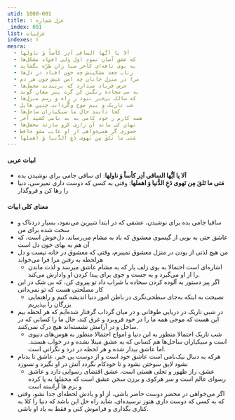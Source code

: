 ```yaml
---
utid: 1000-001
title: غزل شماره ۱
_index: 001
list: غزلیات
indexes: ا
mesra:
  - اَلا یا اَیُّها الساقی اَدِر کأساً وَ ناولها
  - که عشق آسان نمود اول ولی افتاد مشکل‌ها
  - به بوی نافه‌ای کآخر صبا زان طُرّه بگشاید
  - زتاب جعد مشکینش چه خون افتاد در دل‌ها
  - مرا در منزل جانان چه امن عیش چون هر دم
  - جرس فریاد می‌دارد که بربندید محمل‌ها
  - به می سجاده رنگین کن گرت پیر مغان گوید
  - که سالک بی‌خبر نبود ز راه و رسم منزل‌ها
  - شب تاریک و بیم موج وگردابی چنین هایل
  - کجا دانند حال ما سبکباران ساحل‌ها
  - همه کارم ز خود کامی به بد نامی کشید آخر
  - نهان کی ماند آن رازی کزو سازند محفل‌ها
  - حضوری گر همی‌خواهی از او غایب مشو حافظ
  - مَتی ما تَلقَ مِن تَهوی دَعِ الدُّنیا وَ اهملها
---
```

#### ابیات عربی

- **اَلا یا اَیُّها الساقی اَدِر کأساً وَ ناولها**: ای ساقی جامی برای نوشیدن بده
- **مَتی ما تَلقَ مِن تَهوی دَعِ الدُّنیا وَ اهملها**: وقتی به کسی که دوست داری نمیرسی، دنیا را رها کن و فروگذار

#### معنای کلی ابیات

- ساقیا جامی بده برای نوشیدن، عشقی که در ابتدا شیرین می‌نمود، بسیار دردناک و سخت شده برای من
- عاشق حتی به بویی از گیسوی معشوق که باد به مشام می‌رساند، دل‌خوش است، که آن هم به بهای خون دل است
- من هیچ لذتی از بودن در منزل معشوق نمیبرم، وقتی که معشوق در خانه نیست و دل هرلحظه به رفتن مرا فرا می‌خواند
  - اشاره‌ای است احتمالا به بوی زلف یار که به مشام عاشق میرسد و لذت ماندن را از او می‌گیرد و به جست و جوی برای پیدا کردن او وادارش می‌کند.
- اگر پیر دستور به آلوده کردن سجاده با شراب داد تو پیروی کن، که بی شک در این کار مصلحتی هست که تو نمی‌دانی
  - نصیحت به اینکه به‌جای سطحی‌نگری در باطن امور دنیا اندیشه کنیم و راهنمایی بزرگان را بپذیریم
- در شبی تاریک در دریایی طوفانی و در میان گرداب گرفتار شده‌ایم که هر لحظه بیم این هست که موجی همه ما را در خود فروبرد و غرق کند، حال ما را کسانی که در ساحل و در آرامش نشسته‌اند هیچ درک نمی‌کنند.
  - شب تاریک احتمالا منظور به این دنیا و امواج احتمالا منظور به هوس‌های دنیوی است و سبکباران ساحل‌ها هم کسانی که به عشق مبتلا نشده و در خواب هستند. اما عاشق بیدار شده و هر لحظه در درد و نگرانی است.
- هرکه به دنبال نیک‌نامی است عاشق خود است و از دوست بی خبر، عاشق تا بدنام نشود لایق سوختن نشود و تا خودکام نگردد آتش در او نگیرد و نسوزد
  - عشق، راز ظهور و تجلی هستی است، عشق اقتضای رسوایی دارد و عاشق رسوای عالم است و سر هرکوی و برزن سخن عشق است که محفلها به پا کرده و بزم ها آراسته است
- اگر می‌خواهی در محضر دوست حاضر باشی، از او و یادش لحظه‌ای جدا نشو، وقتی که به کسی که دوست داری هنوز نرسیده‌ای، شاید راه حل این باشد که دنیا را کلا به کناری بگذاری و فراموش کنی و فقط به یاد او باشی.




